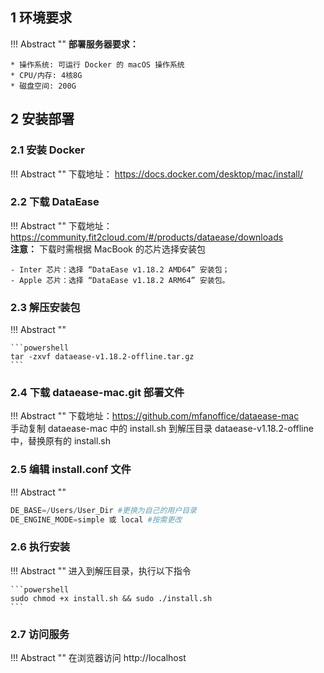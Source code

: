 ## 1 环境要求

!!! Abstract ""
	**部署服务器要求：**  

    * 操作系统: 可运行 Docker 的 macOS 操作系统
    * CPU/内存: 4核8G
    * 磁盘空间: 200G

## 2 安装部署

### 2.1 安装 Docker

!!! Abstract ""
	下载地址： https://docs.docker.com/desktop/mac/install/

### 2.2 下载 DataEase

!!! Abstract ""
	下载地址：https://community.fit2cloud.com/#/products/dataease/downloads  
	**注意：** 下载时需根据 MacBook 的芯片选择安装包  

	- Inter 芯片：选择 “DataEase v1.18.2 AMD64” 安装包；  
	- Apple 芯片：选择 “DataEase v1.18.2 ARM64” 安装包。  

### 2.3 解压安装包

!!! Abstract ""

	```powershell
	tar -zxvf dataease-v1.18.2-offline.tar.gz
	```

### 2.4 下载 dataease-mac.git 部署文件

!!! Abstract ""
下载地址：https://github.com/mfanoffice/dataease-mac  
手动复制 dataease-mac 中的 install.sh 到解压目录 dataease-v1.18.2-offline 中，替换原有的 install.sh

### 2.5 编辑 install.conf 文件

!!! Abstract ""
```powershell
DE_BASE=/Users/User_Dir #更换为自己的用户目录
DE_ENGINE_MODE=simple 或 local #按需更改
```

### 2.6 执行安装

!!! Abstract ""
进入到解压目录，执行以下指令

	```powershell
	sudo chmod +x install.sh && sudo ./install.sh
	```

### 2.7 访问服务

!!! Abstract ""
	在浏览器访问 http://localhost